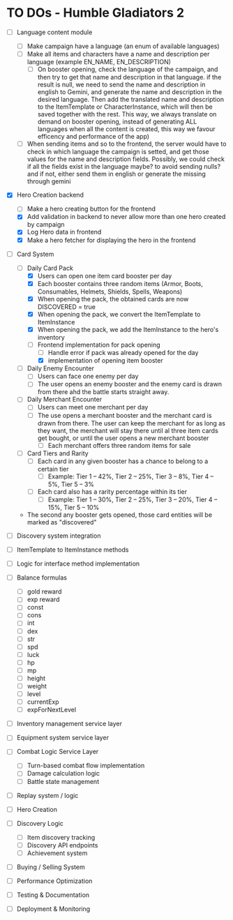 # TO DOs - Humble Gladiators 2

- [ ] Language content module
    - [ ] Make campaign have a language (an enum of available languages)
    - [ ] Make all items and characters have a name and description per language (example EN_NAME, EN_DESCRIPTION)
        - [ ] On booster opening, check the language of the campaign, and then try to get that name and description
          in that language. if the result is null, we need to send the name and description in english to
          Gemini, and generate the name and description in the desired language. Then add the translated
          name and description to the ItemTemplate or CharacterInstance, which will then be saved together with the
          rest. This way, we always
          translate on demand on booster opening, instead of generating ALL languages when all the content is created,
          this way we favour efficency and performance of the app)
    - [ ] When sending items and so to the frontend, the server would have to check in which language the campaign is
      setted, and get those values for the name and description fields. Possibly, we could check if all the fields exist
      in the language maybe? to avoid sending nulls? and if not, either send them in english or generate the missing
      through gemini
- [X] Hero Creation backend
    - [ ] Make a hero creating button for the frontend
    - [X] Add validation in backend to never allow more than one hero created by campaign
    - [X] Log Hero data in frontend
    - [X] Make a hero fetcher for displaying the hero in the frontend
- [ ] Card System
    - [ ] Daily Card Pack
        - [X] Users can open one item card booster per day
        - [X] Each booster contains three random items (Armor, Boots, Consumables, Helmets, Shields, Spells, Weapons)
        - [X] When opening the pack, the obtained cards are now DISCOVERED = true
        - [X] When opening the pack, we convert the ItemTemplate to ItemInstance
        - [X] When opening the pack, we add the ItemInstance to the hero's inventory
        - [ ] Frontend implementation for pack opening
            - [ ] Handle error if pack was already opened for the day
            - [X] implementation of opening item booster
    - [ ] Daily Enemy Encounter
        - [ ] Users can face one enemy per day
        - [ ] The user opens an enemy booster and the enemy card is drawn from there ahd the battle starts straight
          away.
    - [ ] Daily Merchant Encounter
        - [ ] Users can meet one merchant per day
        - [ ] The use opens a merchant booster and the merchant card is drawn from there. The user can keep the merchant
          for as long as they want, the merchant will stay there until al three item cards get bought, or until the
          user opens a new merchant booster
            - [ ] Each merchant offers three random items for sale
    - [ ] Card Tiers and Rarity
        - [ ] Each card in any given booster has a chance to belong to a certain tier
            - [ ] Example: Tier 1 – 42%, Tier 2 – 25%, Tier 3 – 8%, Tier 4 – 5%, Tier 5 – 3%
        - [ ] Each card also has a rarity percentage within its tier
            - [ ] Example: Tier 1 – 30%, Tier 2 – 25%, Tier 3 – 20%, Tier 4 – 15%, Tier 5 – 10%
    - The second any booster gets opened, those card entities will be marked as "discovered"

- [ ] Discovery system integration
- [ ] ItemTemplate to ItemInstance methods
- [ ] Logic for interface method implementation
- [ ] Balance formulas
    - [ ] gold reward
    - [ ] exp reward
    - [ ] const
    - [ ] cons
    - [ ] int
    - [ ] dex
    - [ ] str
    - [ ] spd
    - [ ] luck
    - [ ] hp
    - [ ] mp
    - [ ] height
    - [ ] weight
    - [ ] level
    - [ ] currentExp
    - [ ] expForNextLevel
- [ ] Inventory management service layer
- [ ] Equipment system service layer
- [ ] Combat Logic Service Layer
    - [ ] Turn-based combat flow implementation
    - [ ] Damage calculation logic
    - [ ] Battle state management
- [ ] Replay system / logic
- [ ] Hero Creation
- [ ] Discovery Logic
    - [ ] Item discovery tracking
    - [ ] Discovery API endpoints
    - [ ] Achievement system
- [ ] Buying / Selling System
- [ ] Performance Optimization
- [ ] Testing & Documentation
- [ ] Deployment & Monitoring